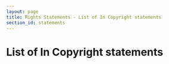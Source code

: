 ```yaml
---
layout: page
title: Rights Statements - List of In Copyright statements
section_id: statements
---
```


# List of In Copyright statements
